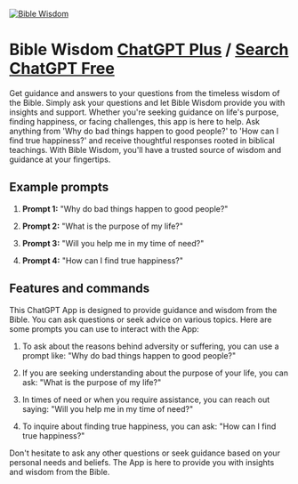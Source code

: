 
[![Bible Wisdom](https://files.oaiusercontent.com/file-z6cPtx0IrNCLAFqm0NFDg7Ll?se=2123-10-16T22%3A03%3A20Z&sp=r&sv=2021-08-06&sr=b&rscc=max-age%3D31536000%2C%20immutable&rscd=attachment%3B%20filename%3Db129fb12-cef4-4918-a347-7f279dd974ea.png&sig=gjZu3XEM1vcgHs0orFrL6hzE%2BMz5P2LcGyG2GF88xgc%3D)](https://chat.openai.com/g/g-r1Ec8l5f2-bible-wisdom)

# Bible Wisdom [ChatGPT Plus](https://chat.openai.com/g/g-r1Ec8l5f2-bible-wisdom) / [Search ChatGPT Free](https://gptcall.net/index.html#/?search=Bible%20Wisdom)

Get guidance and answers to your questions from the timeless wisdom of the Bible. Simply ask your questions and let Bible Wisdom provide you with insights and support. Whether you're seeking guidance on life's purpose, finding happiness, or facing challenges, this app is here to help. Ask anything from 'Why do bad things happen to good people?' to 'How can I find true happiness?' and receive thoughtful responses rooted in biblical teachings. With Bible Wisdom, you'll have a trusted source of wisdom and guidance at your fingertips.

## Example prompts

1. **Prompt 1:** "Why do bad things happen to good people?"

2. **Prompt 2:** "What is the purpose of my life?"

3. **Prompt 3:** "Will you help me in my time of need?"

4. **Prompt 4:** "How can I find true happiness?"

## Features and commands

This ChatGPT App is designed to provide guidance and wisdom from the Bible. You can ask questions or seek advice on various topics. Here are some prompts you can use to interact with the App:

1. To ask about the reasons behind adversity or suffering, you can use a prompt like: "Why do bad things happen to good people?"

2. If you are seeking understanding about the purpose of your life, you can ask: "What is the purpose of my life?"

3. In times of need or when you require assistance, you can reach out saying: "Will you help me in my time of need?"

4. To inquire about finding true happiness, you can ask: "How can I find true happiness?"

Don't hesitate to ask any other questions or seek guidance based on your personal needs and beliefs. The App is here to provide you with insights and wisdom from the Bible.



